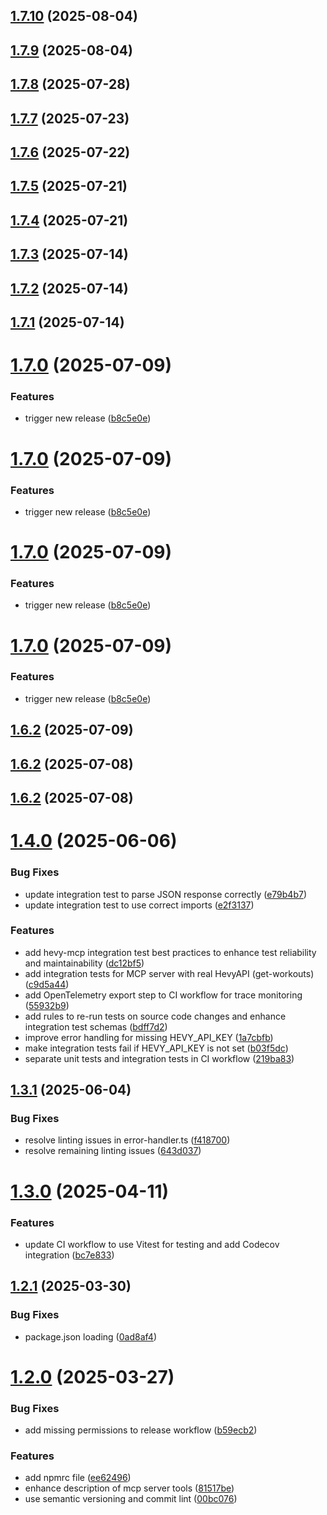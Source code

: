 ## [1.7.10](https://github.com/chrisdoc/hevy-mcp/compare/v1.7.9...v1.7.10) (2025-08-04)

## [1.7.9](https://github.com/chrisdoc/hevy-mcp/compare/v1.7.8...v1.7.9) (2025-08-04)

## [1.7.8](https://github.com/chrisdoc/hevy-mcp/compare/v1.7.7...v1.7.8) (2025-07-28)

## [1.7.7](https://github.com/chrisdoc/hevy-mcp/compare/v1.7.6...v1.7.7) (2025-07-23)

## [1.7.6](https://github.com/chrisdoc/hevy-mcp/compare/v1.7.5...v1.7.6) (2025-07-22)

## [1.7.5](https://github.com/chrisdoc/hevy-mcp/compare/v1.7.4...v1.7.5) (2025-07-21)

## [1.7.4](https://github.com/chrisdoc/hevy-mcp/compare/v1.7.3...v1.7.4) (2025-07-21)

## [1.7.3](https://github.com/chrisdoc/hevy-mcp/compare/v1.7.2...v1.7.3) (2025-07-14)

## [1.7.2](https://github.com/chrisdoc/hevy-mcp/compare/v1.7.1...v1.7.2) (2025-07-14)

## [1.7.1](https://github.com/chrisdoc/hevy-mcp/compare/v1.7.0...v1.7.1) (2025-07-14)

# [1.7.0](https://github.com/chrisdoc/hevy-mcp/compare/v1.6.1...v1.7.0) (2025-07-09)


### Features

* trigger new release ([b8c5e0e](https://github.com/chrisdoc/hevy-mcp/commit/b8c5e0e27cdf86becb96c7a69e550fb1a64a2ade))

# [1.7.0](https://github.com/chrisdoc/hevy-mcp/compare/v1.6.1...v1.7.0) (2025-07-09)


### Features

* trigger new release ([b8c5e0e](https://github.com/chrisdoc/hevy-mcp/commit/b8c5e0e27cdf86becb96c7a69e550fb1a64a2ade))

# [1.7.0](https://github.com/chrisdoc/hevy-mcp/compare/v1.6.1...v1.7.0) (2025-07-09)


### Features

* trigger new release ([b8c5e0e](https://github.com/chrisdoc/hevy-mcp/commit/b8c5e0e27cdf86becb96c7a69e550fb1a64a2ade))

# [1.7.0](https://github.com/chrisdoc/hevy-mcp/compare/v1.6.1...v1.7.0) (2025-07-09)


### Features

* trigger new release ([b8c5e0e](https://github.com/chrisdoc/hevy-mcp/commit/b8c5e0e27cdf86becb96c7a69e550fb1a64a2ade))

## [1.6.2](https://github.com/chrisdoc/hevy-mcp/compare/v1.6.1...v1.6.2) (2025-07-09)

## [1.6.2](https://github.com/chrisdoc/hevy-mcp/compare/v1.6.1...v1.6.2) (2025-07-08)

## [1.6.2](https://github.com/chrisdoc/hevy-mcp/compare/v1.6.1...v1.6.2) (2025-07-08)

# [1.4.0](https://github.com/chrisdoc/hevy-mcp/compare/v1.3.1...v1.4.0) (2025-06-06)


### Bug Fixes

* update integration test to parse JSON response correctly ([e79b4b7](https://github.com/chrisdoc/hevy-mcp/commit/e79b4b73f8f26528b4572cea1c2bb19d8779d9b0))
* update integration test to use correct imports ([e2f3137](https://github.com/chrisdoc/hevy-mcp/commit/e2f313737fa2012aba421302135ff93c32b73802))


### Features

* add hevy-mcp integration test best practices to enhance test reliability and maintainability ([dc12bf5](https://github.com/chrisdoc/hevy-mcp/commit/dc12bf5cb47760ff89450ab0728d52dbfa76b6c9))
* add integration tests for MCP server with real HevyAPI (get-workouts) ([c9d5a44](https://github.com/chrisdoc/hevy-mcp/commit/c9d5a44ec28ae8b14b811dae21a3c82babb1b2d3))
* add OpenTelemetry export step to CI workflow for trace monitoring ([55932b9](https://github.com/chrisdoc/hevy-mcp/commit/55932b9e37b47aaba0ac0832dd39c7107bcd47ea))
* add rules to re-run tests on source code changes and enhance integration test schemas ([bdff7d2](https://github.com/chrisdoc/hevy-mcp/commit/bdff7d2ea75a802bef84c24309e5bcad5b2c7112))
* improve error handling for missing HEVY_API_KEY ([1a7cbfb](https://github.com/chrisdoc/hevy-mcp/commit/1a7cbfb9ed82b70201b90a9cb7a9a2ed8ab9644f))
* make integration tests fail if HEVY_API_KEY is not set ([b03f5dc](https://github.com/chrisdoc/hevy-mcp/commit/b03f5dcc9b6c4ae961685679fb4c2c0b4f7d98f8))
* separate unit tests and integration tests in CI workflow ([219ba83](https://github.com/chrisdoc/hevy-mcp/commit/219ba834d95d7d80436139df15732dcd651c8e90))

## [1.3.1](https://github.com/chrisdoc/hevy-mcp/compare/v1.3.0...v1.3.1) (2025-06-04)


### Bug Fixes

* resolve linting issues in error-handler.ts ([f418700](https://github.com/chrisdoc/hevy-mcp/commit/f41870028aa5d66adef2b237d39bcbc50d8d61dc))
* resolve remaining linting issues ([643d037](https://github.com/chrisdoc/hevy-mcp/commit/643d03789043d8dd4bb563980581b679f6341908))

# [1.3.0](https://github.com/chrisdoc/hevy-mcp/compare/v1.2.2...v1.3.0) (2025-04-11)


### Features

* update CI workflow to use Vitest for testing and add Codecov integration ([bc7e833](https://github.com/chrisdoc/hevy-mcp/commit/bc7e833aa2953b6405ba67e7dbe2ddf78be7c337))

## [1.2.1](https://github.com/chrisdoc/hevy-mcp/compare/v1.2.0...v1.2.1) (2025-03-30)


### Bug Fixes

* package.json loading ([0ad8af4](https://github.com/chrisdoc/hevy-mcp/commit/0ad8af40b0847f550eefb86a14462e310882493b))

# [1.2.0](https://github.com/chrisdoc/hevy-mcp/compare/v1.1.1...v1.2.0) (2025-03-27)


### Bug Fixes

* add missing permissions to release workflow ([b59ecb2](https://github.com/chrisdoc/hevy-mcp/commit/b59ecb2ef7f2b3219c93bed1d07d2f72cd64c163))


### Features

* add npmrc file ([ee62496](https://github.com/chrisdoc/hevy-mcp/commit/ee62496b695430ebaaee041dd85f596008987f11))
* enhance description of mcp server tools ([81517be](https://github.com/chrisdoc/hevy-mcp/commit/81517beb035c297b629e25eb1a0b6b53100fc317))
* use semantic versioning and commit lint ([00bc076](https://github.com/chrisdoc/hevy-mcp/commit/00bc0769e029d3ebdd0fce1799248a5ae4aaff2d))
